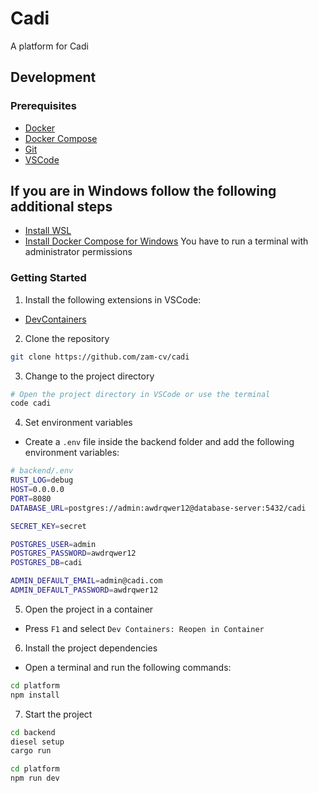 # Cadi

A platform for Cadi

## Development

### Prerequisites

- [Docker](https://docs.docker.com/engine/install/)
- [Docker Compose](https://docs.docker.com/compose/install/)
- [Git](https://git-scm.com/downloads)
- [VSCode](https://code.visualstudio.com/download)

## If you are in Windows follow the following additional steps

- [Install WSL](https://learn.microsoft.com/es-es/windows/wsl/install/)
- [Install Docker Compose for Windows](https://www.ionos.com/digitalguide/server/configuration/install-docker-compose-on-windows/) You have to run a terminal with administrator permissions

### Getting Started

1. Install the following extensions in VSCode:

- [DevContainers](https://marketplace.visualstudio.com/items?itemName=ms-vscode-remote.remote-containers)

2. Clone the repository

```bash
git clone https://github.com/zam-cv/cadi
```

3. Change to the project directory

```bash
# Open the project directory in VSCode or use the terminal
code cadi
```

4. Set environment variables

- Create a `.env` file inside the backend folder and add the following environment variables:

```bash
# backend/.env
RUST_LOG=debug
HOST=0.0.0.0
PORT=8080
DATABASE_URL=postgres://admin:awdrqwer12@database-server:5432/cadi

SECRET_KEY=secret

POSTGRES_USER=admin
POSTGRES_PASSWORD=awdrqwer12
POSTGRES_DB=cadi

ADMIN_DEFAULT_EMAIL=admin@cadi.com
ADMIN_DEFAULT_PASSWORD=awdrqwer12
```

5. Open the project in a container

- Press `F1` and select `Dev Containers: Reopen in Container`

6. Install the project dependencies

- Open a terminal and run the following commands:

```bash
cd platform
npm install
```

7. Start the project

```bash
cd backend
diesel setup
cargo run
```

```bash
cd platform
npm run dev
```